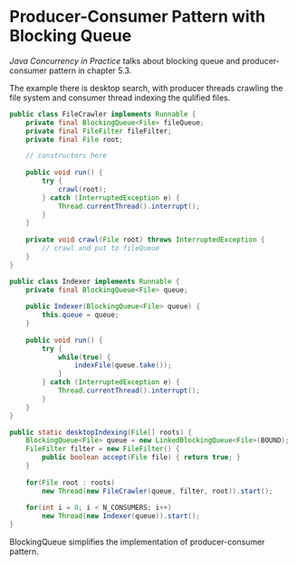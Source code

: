 # Producer-Consumer Pattern with Blocking Queue

*Java Concurrency in Practice* talks about blocking queue and producer-consumer pattern in chapter 5.3.

The example there is desktop search, with producer threads crawling the file system and consumer thread indexing the qulified files.

```java
public class FileCrawler implements Runnable {
    private final BlockingQueue<File> fileQueue;
    private final FileFilter fileFilter;
    private final File root;

    // constructors here
    
    public void run() {
        try {
            crawl(root);
        } catch (InterruptedException e) {
            Thread.currentThread().interrupt();
        }
    }
    
    private void crawl(File root) throws InterruptedException {
        // crawl and put to fileQueue
    }
}

public class Indexer implements Runnable {
    private final BlockingQueue<File> queue;
    
    public Indexer(BlockingQueue<File> queue) {
        this.queue = queue;
    }
    
    public void run() {
        try {
            while(true) {
                indexFile(queue.take());
            }
        } catch (InterruptedException e) {
            Thread.currentThread().interrupt();
        }
    }
}

public static desktopIndexing(File[] roots) {
    BlockingQueue<File> queue = new LinkedBlockingQueue<File>(BOUND);
    FileFilter filter = new FileFilter() {
        public boolean accept(File file) { return true; }
    }
    
    for(File root : roots)
        new Thread(new FileCrawler(queue, filter, root)).start();
    
    for(int i = 0; i < N_CONSUMERS; i++)
        new Thread(new Indexer(queue)).start();
}
```

BlockingQueue simplifies the implementation of producer-consumer pattern.

